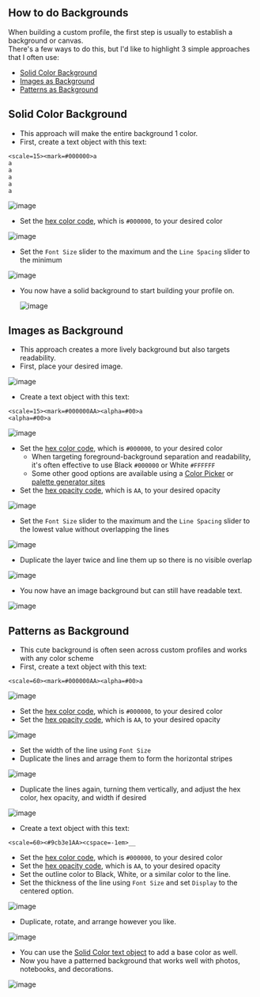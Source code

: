 ## How to do Backgrounds

When building a custom profile, the first step is usually to establish a background or canvas.  
There's a few ways to do this, but I'd like to highlight 3 simple approaches that I often use:

* [Solid Color Background](#Solid-Color-Background)
* [Images as Background](#Images-as-Background)
* [Patterns as Background](#Patterns-as-Background)

## Solid Color Background

* This approach will make the entire background 1 color.
* First, create a text object with this text:

```
<scale=15><mark=#000000>a
a
a
a
a
a
```
![image](https://github.com/user-attachments/assets/d323cd0e-5d81-404c-b769-759bb1e2eecc)

* Set the [hex color code](https://htmlcolorcodes.com/), which is `#000000`, to your desired color

![image](https://github.com/user-attachments/assets/791e3549-ea96-452b-a88e-d7bd62f9e671)

* Set the `Font Size` slider to the maximum and the `Line Spacing` slider to the minimum

![image](https://github.com/user-attachments/assets/50bef690-cf40-4106-8e38-14f291e1b9eb)

* You now have a solid background to start building your profile on.

  ![image](https://github.com/user-attachments/assets/d42aa4ef-dab1-469e-84ab-de6c6a1e567e)

## Images as Background

* This approach creates a more lively background but also targets readability.
* First, place your desired image.

![image](https://github.com/user-attachments/assets/70a2be38-0c98-4954-858a-532eb5c2c5ae)

* Create a text object with this text:

```
<scale=15><mark=#000000AA><alpha=#00>a
<alpha=#00>a
```

![image](https://github.com/user-attachments/assets/1b5aad86-50d2-4564-ba46-cb4cac4e3c2c)

* Set the [hex color code](https://htmlcolorcodes.com/), which is `#000000`, to your desired color
    * When targeting foreground-background separation and readability, it's often effective to use Black `#000000` or White `#FFFFFF`
    * Some other good options are available using a [Color Picker](/system_setup/workflow.md#PowerToys-Color-Picker) or [palette generator sites](https://colorkit.co/color/b8778d/)
* Set the [hex opacity code](https://davidwalsh.name/hex-opacity), which is `AA`, to your desired opacity

![image](https://github.com/user-attachments/assets/3dcc712b-fad8-401f-9c43-9a291bdf843e)

* Set the `Font Size` slider to the maximum and the `Line Spacing` slider to the lowest value without overlapping the lines

![image](https://github.com/user-attachments/assets/414ea328-4798-45c6-99b7-28c63f377b87)

* Duplicate the layer twice and line them up so there is no visible overlap

![image](https://github.com/user-attachments/assets/ebc2b537-1e35-4f7a-b4ac-2487c724da50)

* You now have an image background but can still have readable text.

![image](https://github.com/user-attachments/assets/763f6af8-a29d-4748-bf7c-82e22e6019ce)

## Patterns as Background

* This cute background is often seen across custom profiles and works with any color scheme
* First, create a text object with this text:

```
<scale=60><mark=#000000AA><alpha=#00>a
```
![image](https://github.com/user-attachments/assets/5ae5ed5f-c568-49ab-adbc-d07ffefe1962)

* Set the [hex color code](https://htmlcolorcodes.com/), which is `#000000`, to your desired color
* Set the [hex opacity code](https://davidwalsh.name/hex-opacity), which is `AA`, to your desired opacity

![image](https://github.com/user-attachments/assets/5f78f61f-e3c3-4c8d-a767-407622d0f8e6)

* Set the width of the line using `Font Size`
* Duplicate the lines and arrage them to form the horizontal stripes

![image](https://github.com/user-attachments/assets/f63afe60-299e-410c-876d-ad40b4066b4a)

* Duplicate the lines again, turning them vertically, and adjust the hex color, hex opacity, and width if desired

![image](https://github.com/user-attachments/assets/35908cf4-f7fb-4b6f-8c5f-14351aff8d1b)

* Create a text object with this text:

```
<scale=60><#9cb3e1AA><cspace=-1em>__
```

* Set the [hex color code](https://htmlcolorcodes.com/), which is `#000000`, to your desired color
* Set the [hex opacity code](https://davidwalsh.name/hex-opacity), which is `AA`, to your desired opacity
* Set the outline color to Black, White, or a similar color to the line.
* Set the thickness of the line using `Font Size` and set `Display` to the centered option.

![image](https://github.com/user-attachments/assets/79030693-b2e4-4bf2-851f-a9bf151ddc99)

* Duplicate, rotate, and arrange however you like.

![image](https://github.com/user-attachments/assets/4b9bd168-ccbc-4477-94db-b031da563c92)

* You can use the [Solid Color text object](#Solid-Color-Background) to add a base color as well.
* Now you have a patterned background that works well with photos, notebooks, and decorations.

![image](https://github.com/user-attachments/assets/737bb31c-83cc-4b86-b9ea-88a3dd9b8e83)

